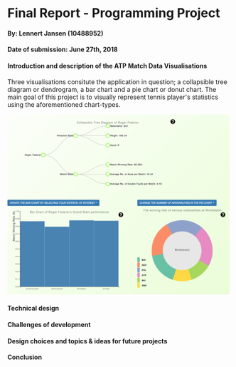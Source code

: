# Final Report - Programming Project

#### By: Lennert Jansen (10488952)
#### Date of submission: June 27th, 2018

#### Introduction and description of the ATP Match Data Visualisations
Three visualisations consitute the application in question; a collapsible tree diagram or dendrogram, a bar chart and a pie chart or donut chart.
The main goal of this project is to visually represent tennis player's statistics using the aforementioned chart-types.

<img src="doc/screenshot.png" width="500px"/>

#### Technical design

#### Challenges of development

#### Design choices and topics & ideas for future projects

#### Conclusion
